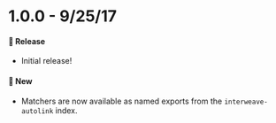 # 1.0.0 - 9/25/17
#### 🎉 Release
* Initial release!

#### 🚀 New
* Matchers are now available as named exports from the `interweave-autolink` index.
